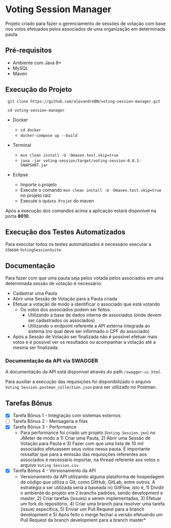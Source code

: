 # Voting Session Manager

Projeto criado para fazer o gerenciamento de sessões de votação com base nos votos efetuados pelos associados de uma organização em determinada pauta.

## Pré-requisitos
* Ambiente com Java 8+
* MySQL
* Maven

## Execução do Projeto
  ``` git clone https://github.com/alexandreBN/voting-session-manager.git```

  ``` cd voting-session-manager```

  - Docker
    - ```cd docker```
    - ```docker-compose up --build```
  
  - Terminal
    - ```mvn clean install -U -Dmaven.test.skip=true```
    - ```java -jar voting-session/target/voting-session-0.0.1-SNAPSHOT.jar```

  - Eclipse
    - Importe o projeto
    - Execute o comando ```mvn clean install -U -Dmaven.test.skip=true``` no projeto raiz
    - Execute o ```Update Projet``` do maven

Após a execução dos comandos acima a aplicação estará disponível na porta **8010**.

## Execução dos Testes Automatizados
Para executar todos os testes automatizados é necessário executar a classe ```VotingSessionSuite```

## Documentação

Para fazer com que uma pauta seja pelos votada pelos associados em uma determinada sessão de votação é necessário:
- Cadastrar uma Pauta
- Abrir uma Sessão de Votação para a Pauta criada
- Efetuar a votação de modo a identificar o associado que está votando
  - Os votos dos associados podem ser feitos:
    - Utilizando a base de dados interna de associados (onde devem ser cadastrados os associados)
    - Utilizando o endpoint referente a API externa integrada ao sistema (no qual deve ser informado o CPF do associado)
- Após a Sessão de Votação ser finalizada não é possível efetuar mais votos e é possível ver os resultados ou acompanhar a votação até a mesma ser finalizada.

### Documentação da API via SWAGGER

A documentação da API está disponível através do path ```/swagger-ui.html```.

Para auxiliar a execução das requisições foi disponibilizado o arquivo `Voting Session.postman_collection.json` para ser utilizado no Postman.

## Tarefas Bônus

- [x] Tarefa Bônus 1 - Integração com sistemas externos
- [ ] Tarefa Bônus 2 - Mensageria e filas
- [x] Tarefa Bônus 3 - Performance
  - Para performance foi criado um projeto (```Voting Session.jmx```) no JMeter de modo a 1) Criar uma Pauta, 2) Abrir uma Sessão de Votação para Pauta e 3) Fazer com que uma lista de 10 mil associados efetuassem seus votos nessa pauta. É importante ressaltar que para a emissão das requisições referentes aos associados é necessário importar, na thread referente aos votos o arquivo ```Voting Session.csv```.
- [x] Tarefa Bônus 4 - Versionamento da API 
  - Versionamento da API utilizando alguma plataforma de hospedagem de código que utiliza o Git, como GitHub, GitLab, entre outros. 
    A estratégia a ser utilizada seria a baseada no GitFlow, isto é, 1) Dividir o ambiente do projeto em 2 branchs padrões, sendo development e master, 2) Criar tarefas (issues) a serem implementadas, 3) Efetuar um fork do repositório, 4) Criar uma branch para resolver uma tarefa (issue) específica, 5) Enviar um Pull Request para a branch development e 5) Após feito o merge fechar a versão efetuando um Pull Request da branch development para a branch master*